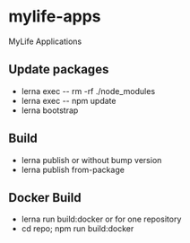 # mylife-apps
MyLife Applications

## Update packages
 - lerna exec -- rm -rf ./node_modules
 - lerna exec -- npm update
 - lerna bootstrap

## Build
 - lerna publish
or without bump version
 - lerna publish from-package

## Docker Build
 - lerna run build:docker
or for one repository
 - cd repo; npm run build:docker
